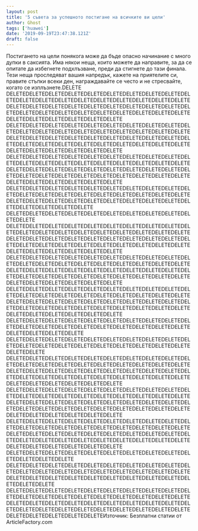 ```yaml
---
layout: post
title: '5 съвета за успешното постигане на всичките ви цели'
author: Ghost
tags: ['huawei']
date: '2019-09-19T23:47:38.121Z'
draft: false
---
```


Постигането на цели понякога може да бъде опасно начинание с много дупки в саксията. Има някои неща, които можете да направите, за да се опитате да избегнете подхлъзване, преди да стигнете до тази финала. Тези неща проследяват вашия напредък, кажете на приятелите си, правите стъпки всеки ден, награждавайте се често и не стресвайте, когато се изплъзнете.DELETE DELETEDELETEDELETEDELETEDELETEDELETEDELETEDELETEDELETEDELETEDELETEDELETEDELETEDELETEDELETEDELETEDELETEDELETEDELETEDELETEDELETEDELETEDELETEDELETEDELETEDELETEDELETEDELETEDELETEDELETEDELETEDELETEDELETEDELETEDELETEDELETEDELETEDELETEDELETEDELETEDELETEDELETEDELETEDELETE DELETEDELETEDELETEDELETEDELETEDELETEDELETEDELETEDELETEDELETEDELETEDELETEDELETEDELETEDELETEDELETEDELETEDELETEDELETEDELETEDELETEDELETEDELETEDELETEDELETEDELETEDELETEDELETEDELETEDELETEDELETEDELETEDELETEDELETEDELETEDELETEDELETEDELETEDELETEDELETEDELETEDELETEDELETEDELETE DELETEDELETEDELETEDELETEDELETEDELETEDELETEDELETEDELETEDELETEDELETEDELETEDELETEDELETEDELETEDELETEDELETEDELETEDELETEDELETEDELETEDELETEDELETEDELETEDELETEDELETEDELETEDELETEDELETEDELETEDELETEDELETEDELETEDELETEDELETEDELETEDELETEDELETEDELETEDELETEDELETEDELETEDELETEDELETE DELETEDELETEDELETEDELETEDELETEDELETEDELETEDELETEDELETEDELETEDELETEDELETEDELETEDELETEDELETEDELETEDELETEDELETEDELETEDELETEDELETEDELETEDELETEDELETEDELETEDELETEDELETEDELETEDELETEDELETEDELETEDELETEDELETE DELETEDELETEDELETEDELETEDELETEDELETEDELETEDELETEDELETEDELETEDELETE DELETEDELETEDELETEDELETEDELETEDELETEDELETEDELETEDELETEDELETEDELETEDELETEDELETEDELETEDELETEDELETEDELETEDELETEDELETEDELETEDELETEDELETEDELETEDELETEDELETEDELETEDELETEDELETEDELETEDELETEDELETEDELETEDELETEDELETEDELETEDELETEDELETEDELETEDELETEDELETEDELETEDELETEDELETEDELETE DELETEDELETEDELETEDELETEDELETEDELETEDELETEDELETEDELETEDELETEDELETEDELETEDELETEDELETEDELETEDELETEDELETEDELETEDELETEDELETEDELETEDELETEDELETEDELETEDELETEDELETEDELETEDELETEDELETEDELETEDELETEDELETEDELETEDELETEDELETEDELETEDELETEDELETEDELETEDELETEDELETEDELETEDELETEDELETE DELETEDELETEDELETEDELETEDELETEDELETEDELETEDELETEDELETEDELETEDELETEDELETEDELETEDELETEDELETEDELETEDELETEDELETEDELETEDELETEDELETEDELETEDELETEDELETEDELETEDELETEDELETEDELETEDELETEDELETEDELETEDELETEDELETEDELETEDELETEDELETEDELETEDELETEDELETEDELETEDELETEDELETEDELETEDELETE DELETEDELETEDELETEDELETEDELETEDELETEDELETEDELETEDELETEDELETEDELETEDELETEDELETEDELETEDELETEDELETEDELETEDELETEDELETEDELETEDELETEDELETEDELETE DELETEDELETEDELETEDELETEDELETEDELETEDELETEDELETEDELETEDELETEDELETEDELETEDELETEDELETEDELETEDELETEDELETEDELETEDELETEDELETEDELETE DELETEDELETEDELETEDELETEDELETEDELETEDELETEDELETEDELETEDELETEDELETEDELETEDELETEDELETEDELETEDELETEDELETEDELETEDELETEDELETEDELETEDELETEDELETEDELETEDELETEDELETEDELETEDELETEDELETEDELETEDELETEDELETEDELETEDELETEDELETEDELETEDELETEDELETEDELETEDELETEDELETEDELETEDELETEDELETE DELETEDELETEDELETEDELETEDELETEDELETEDELETEDELETEDELETEDELETEDELETEDELETEDELETEDELETEDELETEDELETEDELETEDELETEDELETEDELETEDELETEDELETEDELETEDELETEDELETEDELETEDELETEDELETEDELETEDELETEDELETEDELETEDELETEDELETEDELETEDELETEDELETEDELETEDELETEDELETEDELETEDELETEDELETEDELETE DELETEDELETEDELETEDELETEDELETEDELETEDELETEDELETEDELETEDELETEDELETEDELETEDELETEDELETEDELETEDELETEDELETEDELETEDELETEDELETEDELETEDELETEDELETEDELETEDELETEDELETEDELETEDELETEDELETEDELETEDELETEDELETEDELETEDELETEDELETEDELETEDELETEDELETEDELETEDELETEDELETEDELETEDELETEDELETE DELETEDELETEDELETEDELETEDELETEDELETEDELETEDELETEDELETEDELETEDELETEDELETEDELETE DELETEDELETEDELETEDELETEDELETEDELETEDELETEDELETEDELETEDELETEDELETEDELETEDELETEDELETEDELETEDELETEDELETEDELETEDELETEDELETEDELETEDELETEDELETEDELETEDELETEDELETEDELETEDELETEDELETEDELETEDELETE DELETEDELETEDELETEDELETEDELETEDELETEDELETEDELETEDELETEDELETEDELETEDELETEDELETEDELETEDELETEDELETEDELETEDELETEDELETEDELETEDELETEDELETEDELETEDELETEDELETEDELETEDELETEDELETEDELETEDELETEDELETEDELETEDELETEDELETEDELETEDELETEDELETEDELETEDELETEDELETEDELETEDELETEDELETEИзточник: Безплатни статии от ArticleFactory.com
